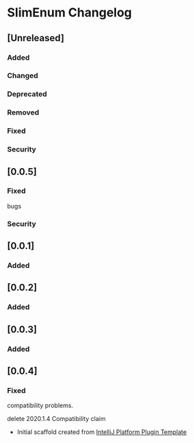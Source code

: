 <!-- Keep a Changelog guide -> https://keepachangelog.com -->

# SlimEnum Changelog

## [Unreleased]
### Added

### Changed

### Deprecated

### Removed

### Fixed

### Security
## [0.0.5]

### Fixed
bugs
### Security
## [0.0.1]
### Added
## [0.0.2]
### Added 
## [0.0.3]
### Added
## [0.0.4]
### Fixed
compatibility problems.

delete 2020.1.4 Compatibility claim 
- Initial scaffold created from [IntelliJ Platform Plugin Template](https://github.com/JetBrains/intellij-platform-plugin-template)

